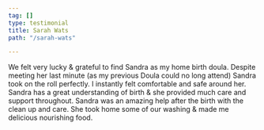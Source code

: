 ```yaml
---
tag: []
type: testimonial
title: Sarah Wats
path: "/sarah-wats"

---
```

We felt very lucky & grateful to find Sandra as my home birth doula. Despite meeting her last minute (as my previous Doula could no long attend) Sandra took on the roll perfectly. I instantly felt comfortable and safe around her. Sandra has a great understanding of birth & she provided much care and support throughout. Sandra was an amazing help after the birth with the clean up and care. She took home some of our washing & made me delicious nourishing food.